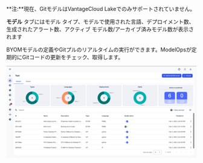**注:**現在、GitモデルはVantageCloud Lakeでのみサポートされていません。

**モデル** タブにはモデル タイプ、モデルで使用された言語、デプロイメント数、生成されたアラート数、アクティブ モデル数/アーカイブ済みモデル数が表示されます

BYOMモデルの定義やGitプルのリアルタイムの実行ができます。ModelOpsが定期的にGitコードの更新をチェック、取得します。

![ModelOps - Modelsタブ](Images/fgt1739114155978.png)

